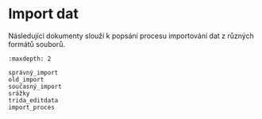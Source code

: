 # Import dat

Následující dokumenty slouží k popsání procesu importování dat z různých formátů souborů.

```{toctree}
:maxdepth: 2

správný_import
old_import
současný_import
srážky
trida_editdata
import_proces
```